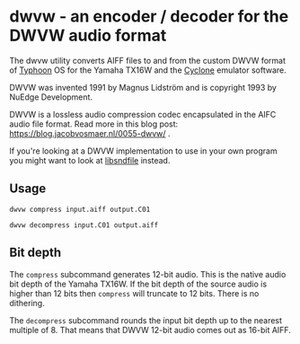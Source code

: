 # dwvw - an encoder / decoder for the DWVW audio format

The dwvw utility converts AIFF files to and from the custom DWVW format of [Typhoon](https://nuedge.net/typhoon2000/Typhoon2000.htm) OS for the Yamaha TX16W and  the [Cyclone](https://soniccharge.com/forum/topic/433-a-blast-from-the-past) emulator software.

DWVW was invented 1991 by Magnus Lidström and is copyright 1993 by NuEdge
Development.

DWVW is a lossless audio compression codec encapsulated in the AIFC audio file format. Read more in this blog post: https://blog.jacobvosmaer.nl/0055-dwvw/ .

If you're looking at a DWVW implementation to use in your own program you might want to look at [libsndfile](https://github.com/libsndfile/libsndfile) instead.

## Usage

```
dwvw compress input.aiff output.C01
```

```
dwvw decompress input.C01 output.aiff
```

## Bit depth

The `compress` subcommand generates 12-bit audio. This is the native audio bit depth of the Yamaha TX16W. If the bit depth of the source audio is higher than 12 bits then `compress` will truncate to 12 bits. There is no dithering.

The `decompress` subcommand rounds the input bit depth up to the nearest multiple of 8. That means that DWVW 12-bit audio comes out as 16-bit AIFF.





